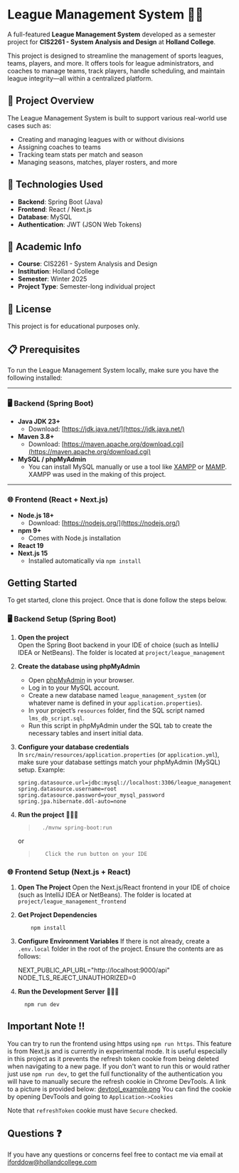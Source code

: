 # League Management System 🏒🥅
A full-featured **League Management System** developed as a semester project for **CIS2261 - System Analysis and Design** at **Holland College**.

This project is designed to streamline the management of sports leagues, teams, players, and more. It offers tools for league administrators, and coaches to manage teams, track players, handle scheduling, and maintain league integrity—all within a centralized platform. 

## 📌 Project Overview

The League Management System is built to support various real-world use cases such as:
- Creating and managing leagues with or without divisions
- Assigning coaches to teams
- Tracking team stats per match and season
- Managing seasons, matches, player rosters, and more

## 🔧 Technologies Used

- **Backend**: Spring Boot (Java)
- **Frontend**: React / Next.js
- **Database**: MySQL
- **Authentication**: JWT (JSON Web Tokens)

## 🏫 Academic Info

- **Course**: CIS2261 - System Analysis and Design  
- **Institution**: Holland College  
- **Semester**: Winter 2025  
- **Project Type**: Semester-long individual project

## 📜 License

This project is for educational purposes only.

## 📋 Prerequisites

To run the League Management System locally, make sure you have the following installed:

---

### 🖥️ Backend (Spring Boot)

- **Java JDK 23+**
  - Download: [https://jdk.java.net/](https://jdk.java.net/)
- **Maven 3.8+**
  - Download: [https://maven.apache.org/download.cgi](https://maven.apache.org/download.cgi)
- **MySQL / phpMyAdmin**
  - You can install MySQL manually or use a tool like [XAMPP](https://www.apachefriends.org/) or [MAMP](https://www.mamp.info/). XAMPP was used in the making of this project.

---

### 🌐 Frontend (React + Next.js)

- **Node.js 18+**
  - Download: [https://nodejs.org/](https://nodejs.org/)
- **npm 9+**
  - Comes with Node.js installation
- **React 19**
- **Next.js 15**
  - Installed automatically via `npm install`

## Getting Started
To get started, clone this project. Once that is done follow the steps below.

### 🖥️ Backend Setup (Spring Boot)
1. **Open the project**  
   Open the Spring Boot backend in your IDE of choice (such as IntelliJ IDEA or NetBeans). The folder is located at `project/league_management`

2. **Create the database using phpMyAdmin**  
   - Open [phpMyAdmin](http://localhost/phpmyadmin) in your browser.
   - Log in to your MySQL account.
   - Create a new database named `league_management_system` (or whatever name is defined in your `application.properties`).
   - In your project’s `resources` folder, find the SQL script named `lms_db_script.sql`.
   - Run this script in phpMyAdmin under the SQL tab to create the necessary tables and insert initial data.

3. **Configure your database credentials**  
   In `src/main/resources/application.properties` (or `application.yml`), make sure your database settings match your phpMyAdmin (MySQL) setup. Example:

   ```properties
   spring.datasource.url=jdbc:mysql://localhost:3306/league_management_system
   spring.datasource.username=root
   spring.datasource.password=your_mysql_password
   spring.jpa.hibernate.ddl-auto=none
4. **Run the project** 🚀🚀🚀
	>       ./mvnw spring-boot:run
	or
    >        Click the run button on your IDE

### 🌐 Frontend Setup (Next.js + React)
1. **Open The Project** 
Open the Next.js/React frontend in your IDE of choice (such as IntelliJ IDEA or NetBeans). The folder is located at `project/league_management_frontend`
2. **Get Project Dependencies**

           npm install
3. **Configure Environment Variables** 
If there is not already, create a `.env.local` folder in the root of the project. Ensure the contents are as follows:

    NEXT_PUBLIC_API_URL="http://localhost:9000/api"
	NODE_TLS_REJECT_UNAUTHORIZED=0
4. **Run the Development Server** 🚀🚀🚀

         npm run dev

## Important Note ‼️
You can try to run the frontend using https using `npm run https`. This feature is from Next.js and is currently in experimental mode. It is useful especially in this project as it prevents the refresh token cookie from being deleted when navigating to a new page. If you don't want to run this or would rather just use `npm run dev`, to get the full functionality of the authentication you will have to manually secure the refresh cookie in Chrome DevTools. A link to a picture is provided below:
[devtool_example.png](https://hollandcollege-my.sharepoint.com/:i:/p/iforddow/Ebcld7QokDRCjXAJFpEvh-ABsnsF9c_tV_VibphaAsiAXQ?e=DFrTCe)
You can find the cookie by opening DevTools and going to `Application->Cookies`

Note that `refreshToken` cookie must have `Secure` checked.

## Questions ❓
If you have any questions or concerns feel free to contact me via email at iforddow@hollandcollege.com

